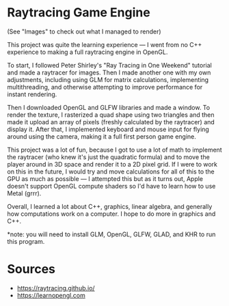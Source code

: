 # Raytracing Game Engine

(See "Images" to check out what I managed to render)

This project was quite the learning experience — I went from no C++ experience to making a full raytracing engine in OpenGL.

To start, I followed Peter Shirley's "Ray Tracing in One Weekend" tutorial and made a raytracer for images. Then I made another one with my own adjustments, including using GLM for matrix calculations, implementing multithreading, and otherwise attempting to improve performance for instant rendering.

Then I downloaded OpenGL and GLFW libraries and made a window. To render the texture, I rasterized a quad shape using two triangles and then made it upload an array of pixels (freshly calculated by the raytracer) and display it. After that, I implemented keyboard and mouse input for flying around using the camera, making it a full first person game engine.

This project was a lot of fun, because I got to use a lot of math to implement the raytracer (who knew it's just the quadratic formula) and to move the player around in 3D space and render it to a 2D pixel grid. If I were to work on this in the future, I would try and move calculations for all of this to the GPU as much as possible — I attempted this but as it turns out, Apple doesn't support OpenGL compute shaders so I'd have to learn how to use Metal (grrr). 

Overall, I learned a lot about C++, graphics, linear algebra, and generally how computations work on a computer. I hope to do more in graphics and C++.


*note: you will need to install GLM, OpenGL, GLFW, GLAD, and KHR to run this program.

# Sources
- https://raytracing.github.io/
- https://learnopengl.com

